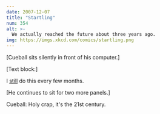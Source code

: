 ```yaml
---
date: 2007-12-07
title: "Startling"
num: 354
alt: >-
  We actually reached the future about three years ago.
img: https://imgs.xkcd.com/comics/startling.png
---
```

[Cueball sits silently in front of his computer.]

[Text block:]

I <u>still</u> do this every few months.

[He continues to sit for two more panels.]

Cueball: Holy crap, it's the 21st century.